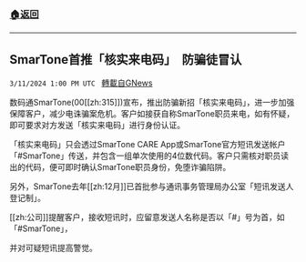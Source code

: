 ###  [:house:返回](README.md)
---


## SmarTone首推「核实来电码」　防骗徒冒认
`3/11/2024 1:00 PM UTC ` [轉載自GNews](https://gnews.org/articles/2384467)

数码通SmarTone(00[[zh:315]])宣布，推出防骗新招「核实来电码」，进一步加强保障客户，减少电诛骗案危机。客户如接获自称SmarTone职员来电，如有怀疑，即可要求对方发送「核实来电码」进行身份认证。

「核实来电码」只会透过SmarTone CARE App或SmarTone官方短讯发送帐户「#SmarTone」传送，并包含一组单次使用的4位数代码。客户只需核对职员读出的代码，便可即时确认SmarTone职员身份，免堕诈骗陷阱。

另外，SmarTone去年[[zh:12月]]已首批参与通讯事务管理局办公室「短讯发送人登记制」。

[[zh:公司]]提醒客户，接收短讯时，应留意发送人名称是否以「#」号为首，如「#SmarTone」，

并对可疑短讯提高警觉。
